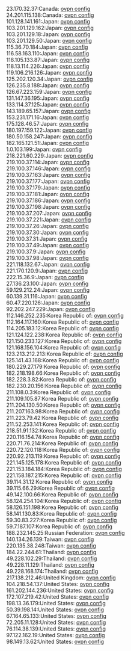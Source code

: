 23.170.32.37:Canada: [ovpn config](vpn/23_170_32_37.ovpn)  
24.201.115.138:Canada: [ovpn config](vpn/24_201_115_138.ovpn)  
101.128.141.161:Japan: [ovpn config](vpn/101_128_141_161.ovpn)  
103.201.129.162:Japan: [ovpn config](vpn/103_201_129_162.ovpn)  
103.201.129.18:Japan: [ovpn config](vpn/103_201_129_18.ovpn)  
103.201.129.50:Japan: [ovpn config](vpn/103_201_129_50.ovpn)  
115.36.70.184:Japan: [ovpn config](vpn/115_36_70_184.ovpn)  
116.58.163.110:Japan: [ovpn config](vpn/116_58_163_110.ovpn)  
118.105.133.87:Japan: [ovpn config](vpn/118_105_133_87.ovpn)  
118.13.114.226:Japan: [ovpn config](vpn/118_13_114_226.ovpn)  
119.106.216.126:Japan: [ovpn config](vpn/119_106_216_126.ovpn)  
125.202.120.34:Japan: [ovpn config](vpn/125_202_120_34.ovpn)  
126.235.8.188:Japan: [ovpn config](vpn/126_235_8_188.ovpn)  
126.67.223.159:Japan: [ovpn config](vpn/126_67_223_159.ovpn)  
131.147.36.195:Japan: [ovpn config](vpn/131_147_36_195.ovpn)  
133.114.37.125:Japan: [ovpn config](vpn/133_114_37_125.ovpn)  
143.189.65.157:Japan: [ovpn config](vpn/143_189_65_157.ovpn)  
153.231.171.16:Japan: [ovpn config](vpn/153_231_171_16.ovpn)  
175.128.46.57:Japan: [ovpn config](vpn/175_128_46_57.ovpn)  
180.197.159.122:Japan: [ovpn config](vpn/180_197_159_122.ovpn)  
180.50.158.247:Japan: [ovpn config](vpn/180_50_158_247.ovpn)  
182.165.121.51:Japan: [ovpn config](vpn/182_165_121_51.ovpn)  
1.0.103.199:Japan: [ovpn config](vpn/1_0_103_199.ovpn)  
218.221.60.229:Japan: [ovpn config](vpn/218_221_60_229.ovpn)  
219.100.37.114:Japan: [ovpn config](vpn/219_100_37_114.ovpn)  
219.100.37.146:Japan: [ovpn config](vpn/219_100_37_146.ovpn)  
219.100.37.163:Japan: [ovpn config](vpn/219_100_37_163.ovpn)  
219.100.37.177:Japan: [ovpn config](vpn/219_100_37_177.ovpn)  
219.100.37.179:Japan: [ovpn config](vpn/219_100_37_179.ovpn)  
219.100.37.181:Japan: [ovpn config](vpn/219_100_37_181.ovpn)  
219.100.37.186:Japan: [ovpn config](vpn/219_100_37_186.ovpn)  
219.100.37.198:Japan: [ovpn config](vpn/219_100_37_198.ovpn)  
219.100.37.207:Japan: [ovpn config](vpn/219_100_37_207.ovpn)  
219.100.37.221:Japan: [ovpn config](vpn/219_100_37_221.ovpn)  
219.100.37.26:Japan: [ovpn config](vpn/219_100_37_26.ovpn)  
219.100.37.30:Japan: [ovpn config](vpn/219_100_37_30.ovpn)  
219.100.37.31:Japan: [ovpn config](vpn/219_100_37_31.ovpn)  
219.100.37.49:Japan: [ovpn config](vpn/219_100_37_49.ovpn)  
219.100.37.9:Japan: [ovpn config](vpn/219_100_37_9.ovpn)  
219.100.37.98:Japan: [ovpn config](vpn/219_100_37_98.ovpn)  
221.118.132.67:Japan: [ovpn config](vpn/221_118_132_67.ovpn)  
221.170.120.9:Japan: [ovpn config](vpn/221_170_120_9.ovpn)  
222.15.36.9:Japan: [ovpn config](vpn/222_15_36_9.ovpn)  
27.136.23.100:Japan: [ovpn config](vpn/27_136_23_100.ovpn)  
59.129.212.24:Japan: [ovpn config](vpn/59_129_212_24.ovpn)  
60.139.31.116:Japan: [ovpn config](vpn/60_139_31_116.ovpn)  
60.47.220.126:Japan: [ovpn config](vpn/60_47_220_126.ovpn)  
92.202.247.229:Japan: [ovpn config](vpn/92_202_247_229.ovpn)  
112.146.252.235:Korea Republic of: [ovpn config](vpn/112_146_252_235.ovpn)  
112.164.117.160:Korea Republic of: [ovpn config](vpn/112_164_117_160.ovpn)  
114.205.183.12:Korea Republic of: [ovpn config](vpn/114_205_183_12.ovpn)  
121.124.122.238:Korea Republic of: [ovpn config](vpn/121_124_122_238.ovpn)  
121.150.233.127:Korea Republic of: [ovpn config](vpn/121_150_233_127.ovpn)  
121.168.156.104:Korea Republic of: [ovpn config](vpn/121_168_156_104.ovpn)  
123.213.212.213:Korea Republic of: [ovpn config](vpn/123_213_212_213.ovpn)  
125.141.43.168:Korea Republic of: [ovpn config](vpn/125_141_43_168.ovpn)  
180.229.27.179:Korea Republic of: [ovpn config](vpn/180_229_27_179.ovpn)  
182.218.198.66:Korea Republic of: [ovpn config](vpn/182_218_198_66.ovpn)  
182.228.3.82:Korea Republic of: [ovpn config](vpn/182_228_3_82.ovpn)  
182.230.20.156:Korea Republic of: [ovpn config](vpn/182_230_20_156.ovpn)  
211.108.0.3:Korea Republic of: [ovpn config](vpn/211_108_0_3.ovpn)  
211.109.105.87:Korea Republic of: [ovpn config](vpn/211_109_105_87.ovpn)  
211.204.130.50:Korea Republic of: [ovpn config](vpn/211_204_130_50.ovpn)  
211.207.163.98:Korea Republic of: [ovpn config](vpn/211_207_163_98.ovpn)  
211.223.79.42:Korea Republic of: [ovpn config](vpn/211_223_79_42.ovpn)  
211.52.253.141:Korea Republic of: [ovpn config](vpn/211_52_253_141.ovpn)  
218.51.91.132:Korea Republic of: [ovpn config](vpn/218_51_91_132.ovpn)  
220.116.154.74:Korea Republic of: [ovpn config](vpn/220_116_154_74.ovpn)  
220.71.76.214:Korea Republic of: [ovpn config](vpn/220_71_76_214.ovpn)  
220.72.120.118:Korea Republic of: [ovpn config](vpn/220_72_120_118.ovpn)  
220.92.213.119:Korea Republic of: [ovpn config](vpn/220_92_213_119.ovpn)  
221.145.125.178:Korea Republic of: [ovpn config](vpn/221_145_125_178.ovpn)  
221.153.184.184:Korea Republic of: [ovpn config](vpn/221_153_184_184.ovpn)  
221.158.187.215:Korea Republic of: [ovpn config](vpn/221_158_187_215.ovpn)  
39.114.31.12:Korea Republic of: [ovpn config](vpn/39_114_31_12.ovpn)  
39.115.66.29:Korea Republic of: [ovpn config](vpn/39_115_66_29.ovpn)  
49.142.100.66:Korea Republic of: [ovpn config](vpn/49_142_100_66.ovpn)  
58.124.254.104:Korea Republic of: [ovpn config](vpn/58_124_254_104.ovpn)  
58.126.151.198:Korea Republic of: [ovpn config](vpn/58_126_151_198.ovpn)  
58.141.130.83:Korea Republic of: [ovpn config](vpn/58_141_130_83.ovpn)  
59.30.83.227:Korea Republic of: [ovpn config](vpn/59_30_83_227.ovpn)  
59.7.187.107:Korea Republic of: [ovpn config](vpn/59_7_187_107.ovpn)  
188.232.145.25:Russian Federation: [ovpn config](vpn/188_232_145_25.ovpn)  
140.134.26.139:Taiwan: [ovpn config](vpn/140_134_26_139.ovpn)  
220.135.38.248:Taiwan: [ovpn config](vpn/220_135_38_248.ovpn)  
184.22.244.61:Thailand: [ovpn config](vpn/184_22_244_61.ovpn)  
49.228.102.29:Thailand: [ovpn config](vpn/49_228_102_29.ovpn)  
49.228.11.129:Thailand: [ovpn config](vpn/49_228_11_129.ovpn)  
49.228.168.174:Thailand: [ovpn config](vpn/49_228_168_174.ovpn)  
217.138.212.46:United Kingdom: [ovpn config](vpn/217_138_212_46.ovpn)  
104.218.54.137:United States: [ovpn config](vpn/104_218_54_137.ovpn)  
161.202.144.236:United States: [ovpn config](vpn/161_202_144_236.ovpn)  
172.107.219.42:United States: [ovpn config](vpn/172_107_219_42.ovpn)  
198.13.36.179:United States: [ovpn config](vpn/198_13_36_179.ovpn)  
50.39.198.14:United States: [ovpn config](vpn/50_39_198_14.ovpn)  
67.164.65.133:United States: [ovpn config](vpn/67_164_65_133.ovpn)  
72.205.11.128:United States: [ovpn config](vpn/72_205_11_128.ovpn)  
76.114.38.139:United States: [ovpn config](vpn/76_114_38_139.ovpn)  
97.122.162.19:United States: [ovpn config](vpn/97_122_162_19.ovpn)  
98.149.13.62:United States: [ovpn config](vpn/98_149_13_62.ovpn)  
